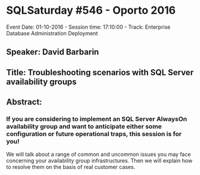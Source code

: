 # SQLSaturday #546 - Oporto 2016
Event Date: 01-10-2016 - Session time: 17:10:00 - Track: Enterprise Database Administration  Deployment
## Speaker: David Barbarin
## Title: Troubleshooting scenarios with SQL Server availability groups
## Abstract:
### If you are considering to implement an SQL Server AlwaysOn availability group and want to anticipate either some configuration or future operational traps, this session is for you!

We will talk about a range of common and uncommon issues you may face concerning your availability group infrastructures. Then we will explain how to resolve them on the basis of real customer cases.


